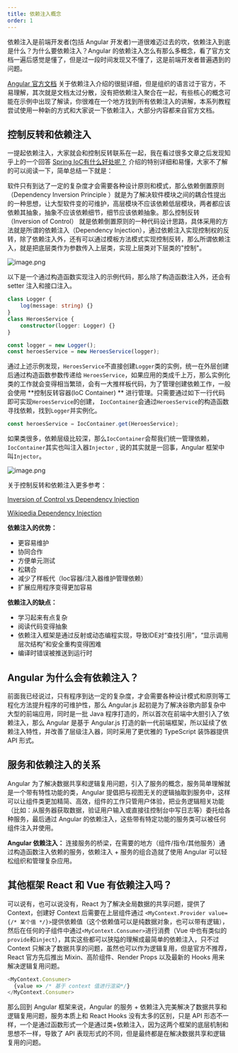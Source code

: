 ```yaml
---
title: 依赖注入概念
order: 1
---
```


依赖注入是前端开发者(包括 Angular 开发者)一道很难迈过去的坎，依赖注入到底是什么？为什么要依赖注入？Angular 的依赖注入怎么有那么多概念，看了官方文档一遍后感觉是懂了，但是过一段时间发现又不懂了，这是前端开发者普遍遇到的问题。

<alert>[Angular 官方文档](https://angular.cn/guide/dependency-injection) 关于依赖注入介绍的很挺详细，但是组织的语言过于官方，不易理解，其次就是文档太过分散，没有把依赖注入聚合在一起，有些核心的概念可能在示例中出现了解读，你很难在一个地方找到所有依赖注入的讲解，本系列教程尝试使用一种新的方式和大家说一下依赖注入，大部分内容都来自官方文档。</alert>

## 控制反转和依赖注入

一提起依赖注入，大家就会和控制反转联系在一起，我在看过很多文章之后发现知乎上的一个回答 [Spring IoC有什么好处呢？](https://www.zhihu.com/question/23277575) 介绍的特别详细和易懂，大家不了解的可以阅读一下，简单总结一下就是：

<alert>软件只有到达了一定的复杂度才会需要各种设计原则和模式，那么依赖倒置原则（Dependency Inversion Principle ）就是为了解决软件模块之间的耦合性提出的一种思想，让大型软件变的可维护，高层模块不应该依赖低层模块，两者都应该依赖其抽象，抽象不应该依赖细节，细节应该依赖抽象。那么控制反转（Inversion of Control） 就是依赖倒置原则的一种代码设计思路，具体采用的方法就是所谓的依赖注入（Dependency Injection），通过依赖注入实现控制权的反转，除了依赖注入外，还有可以通过模板方法模式实现控制反转，那么所谓依赖注入，就是把底层类作为参数传入上层类，实现上层类对下层类的"控制"。</alert>

![image.png](assets/images/di/concept-02.png)

以下是一个通过构造函数实现注入的示例代码，那么除了构造函数注入外，还会有 setter 注入和接口注入。

```ts
class Logger {
    log(message: string) {}
}
class HeroesService {
    constructor(logger: Logger) {}
}

const logger = new Logger();
const heroesService = new HeroesService(logger);
```

通过上述示例发现，`HeroesService`不直接创建`Logger`类的实例，统一在外层创建后通过构造函数参数传递给   `HeroesService`，如果应用的类成千上万，那么实例化类的工作就会变得相当繁琐，会有一大推样板代码，为了管理创建依赖工作，一般会使用 **控制反转容器(IoC Container) ** 进行管理。只需要通过如下一行代码即可实现`HeroesService`的创建， `IocContainer`会通过`HeroesService`的构造函数寻找依赖，找到`Logger`并实例化。

```ts
const heroesService = IocContainer.get(HeroesService);
```

如果类很多，依赖层级比较深，那么`IocContainer`会帮我们统一管理依赖，`IocContainer`其实也叫注入器`Injector` , 说的其实就是一回事，Angular 框架中叫`Injector`。

![image.png](assets/images/di/concept-01.png)

关于控制反转和依赖注入更多参考：

[Inversion of Control vs Dependency Injection](https://stackoverflow.com/questions/6550700/inversion-of-control-vs-dependency-injection)  

[Wikipedia Dependency Injection](https://en.wikipedia.org/wiki/Dependency_injection)  


**依赖注入的优势：**

- 更容易维护
- 协同合作
- 方便单元测试
- 松耦合
- 减少了样板代（Ioc容器/注入器维护管理依赖）
- 扩展应用程序变得更加容易


**依赖注入的缺点：**

- 学习起来有点复杂
- 阅读代码变得抽象
- 依赖注入框架是通过反射或动态编程实现，导致IDE对“查找引用”，“显示调用层次结构”和安全重构变得困难
- 编译时错误被推送到运行时


## Angular 为什么会有依赖注入？

前面我已经说过，只有程序到达一定的复杂度，才会需要各种设计模式和原则等工程化方法提升程序的可维护性，那么 Angular.js 起初是为了解决谷歌内部复杂中大型的前端应用，同时是一批 Java 程序打造的，所以首次在前端中大胆引入了依赖注入，那么 Angular 是基于 Angular.js 打造的新一代前端框架，所以延续了依赖注入特性，并改善了层级注入器，同时采用了更优雅的 TypeScript 装饰器提供 API 形式。


## 服务和依赖注入的关系

Angular 为了解决数据共享和逻辑复用问题，引入了服务的概念，服务简单理解就是一个带有特性功能的类，Angular 提倡把与视图无关的逻辑抽取到服务中，这样可以让组件类更加精简、高效，组件的工作只管用户体验，把业务逻辑相关功能（比如：从服务器获取数据，验证用户输入或直接往控制台中写日志等）委托给各种服务，最后通过 Angular 的依赖注入，这些带有特定功能的服务类可以被任何组件注入并使用。

**Angular 依赖注入：**  连接服务的桥梁，在需要的地方（组件/指令/其他服务）通过构造函数注入依赖的服务，依赖注入 + 服务的组合造就了使用 Angular 可以轻松组织和管理复杂应用。



## 其他框架 React 和 Vue 有依赖注入吗？

可以说有，也可以说没有，React 为了解决全局数据的共享问题，提供了 Context，创建好 Context 后需要在上层组件通过   `<MyContext.Provider value={/* 某个值 */}>`提供依赖值（这个依赖值可以是纯数据对象，也可以带有逻辑），然后在任何的子组件中通过`<MyContext.Consumer>`进行消费（Vue 中也有类似的`provide`和`inject`），其实这些都可以狭隘的理解成最简单的依赖注入，只不过 Context 只解决了数据共享的问题，虽然也可以作为逻辑复用，但是官方不推荐，React 官方先后推出 Mixin、高阶组件、Render Props 以及最新的 Hooks 用来解决逻辑复用问题。

```ts
<MyContext.Consumer>
  {value => /* 基于 context 值进行渲染*/}
</MyContext.Consumer>
```

那么回到 Angular 框架来说，Angular 的服务 + 依赖注入完美解决了数据共享和逻辑复用问题，服务本质上和 React Hooks 没有太多的区别，只是 API 形态不一样，一个是通过函数形式一个是通过类+依赖注入，因为这两个框架的底层机制和思想不一样，导致了 API 表现形式的不同，但是最终都是在解决数据共享和逻辑复用的问题。


